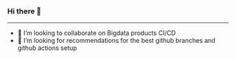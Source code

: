 ### Hi there 👋
-----
<!--
<a href="https://www.linkedin.com/in/damiaocastro/">
  <img align="left" alt="LinkedIn" width="22px" src="https://cdn.jsdelivr.net/npm/simple-icons@v3/icons/linkedin.svg" />
</a>


**DamiaoCastro/DamiaoCastro** is a ✨ _special_ ✨ repository because its `README.md` (this file) appears on your GitHub profile.

Here are some ideas to get you started:
- 🔭 I’m currently working on ...
- 🌱 I’m currently learning ...
- 👯 I’m looking to collaborate on ...
- 🤔 I’m looking for help with ...
- 💬 Ask me about ...
- 📫 How to reach me: ...
- 😄 Pronouns: ...
- ⚡ Fun fact: ...
-->

- 👯 I’m looking to collaborate on Bigdata products CI/CD
- 🤔 I’m looking for recommendations for the best github branches and github actions setup
